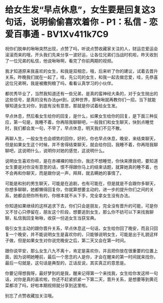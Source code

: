 # 给女生发“早点休息”，女生要是回复这3句话，说明偷偷喜欢着你 - P1：私信 - 恋爱百事通 - BV1Xv411k7C9

祝你们脱单的啾啾突然出现，点赞了吗，听说点赞收藏家关注的人，财运恋爱运会滚滚而来的哦，开头我们先来分享一波好运，让各位兄弟们当战时机啦，昨天收到了一位兄弟的私信，他说啾啾啊，看完了你前两期的视频。

我才知道原来我喜欢的女生，和我是双相恋，哦，后来听了你的建议，试着去晋升关系，昨晚我们就在一起了，哇，先公司的女生，和我一起去做恋爱，哇，先恭喜这位兄弟啊，我是被撒狗粮了吗，看看认真学习的小伙伴。

都优秀毕业了，当然我知道还有一些兄弟，是真的蛮神经大条的，对于女生抛出的这些信号，是真的没有办法get到，这种世界，那啾啾就再教你们一招，当下就能够知道女生对你，到底有没有意思，那就是你试着给女生发。

早点休息，然后看女生给你的回复，是什么，如果女生给你的回复，是下面三种反应，第一句是，我睡不着，你再陪我聊聊吧，一般我们和女生聊天，快到点睡觉时，我们都会发一句，不早了，早点休息，明天我们不见不散。

再聊人生，一般女生也会顺势的回你，好的，你也早点休息，晚安，来结束聊天，但是如果女生这个时候，并不舍得结束聊天，就会给你回，我睡不着，你再陪我聊聊吧，这说明什么，说明你对她的感觉，这说明什么。

说明女生喜欢你呗，是在赤裸裸的暗示你，我还不想睡觉，你快来撩我吧，要知道女生要是对你没有意思的话，恨不得跟你马上的结束话题，就算她真的睡不着，也不会再和你聊天，而是跟你说一声，拜拜，就去瞒她的事情了。

可能是和别的男生聊天，可能是在追剧，也有可能在，但是就是不会跟你多聊天，你想多聊聊，她都懒得回复你，你就算想要主动的，进一步的提升你们之间的关系，她都会把你所有的，你根本就不从下手，完全拿女生没有办法。

你知道如果继续的这样追求下去，你们只会是朋友，完全没有晋升的可能，可是你又不甘心只停留在，朋友这个阶段，想要追到女生，那么你不妨可以下来找我聊聊，私信我回复啾啾，收获一份追女生当获宝典。

吸引女生主动的跟你晋升关系，早点休息这一句话，女生给你回了晚安，而且只回复一个晚安，并不能说明女生是喜欢你的，只能够说明女生，可能是出于礼貌这样子做，但是如果女生对你说完晚安之后，第二天又会在第一时间。

跟你说早安，那么女生八九不离十，肯定是喜欢你，并且把你放在很重要的位置上面，因为说明她睡前，最后一个思念的人是你，才会在醒来的第一时间就来找你，最后一句就是，这句话是典型的，正话反说，其实真正的意思是。

你要记得想我呀，最好梦到的是我，醒来记得第一个来找我，女生给你发这样一句话，对你是真的喜欢啦，你还不赶紧抓紧一下第二天，晋升关系，是想要等到黄花菜都凉了吗，好啦本期视频就分享到这里啦。

别忘了点赞收藏加关注哦。
